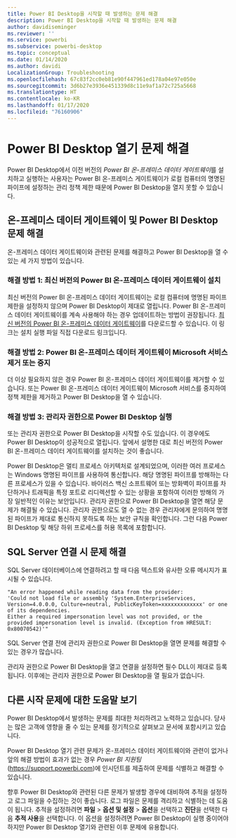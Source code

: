 ```yaml
---
title: Power BI Desktop을 시작할 때 발생하는 문제 해결
description: Power BI Desktop을 시작할 때 발생하는 문제 해결
author: davidiseminger
ms.reviewer: ''
ms.service: powerbi
ms.subservice: powerbi-desktop
ms.topic: conceptual
ms.date: 01/14/2020
ms.author: davidi
LocalizationGroup: Troubleshooting
ms.openlocfilehash: 67c83f2cc0eb81e90f447961ed178a04e97e050e
ms.sourcegitcommit: 3d6b27e3936e451339d8c11e9af1a72c725a5668
ms.translationtype: HT
ms.contentlocale: ko-KR
ms.lasthandoff: 01/17/2020
ms.locfileid: "76160906"
---
```

# <a name="troubleshoot-opening-power-bi-desktop"></a>Power BI Desktop 열기 문제 해결

Power BI Desktop에서 이전 버전의 *Power BI 온-프레미스 데이터 게이트웨이*를 설치하고 실행하는 사용자는 Power BI 온-프레미스 게이트웨이가 로컬 컴퓨터의 명명된 파이프에 설정하는 관리 정책 제한 때문에 Power BI Desktop을 열지 못할 수 있습니다.

## <a name="resolve-issues-with-the-on-premises-data-gateway-and-power-bi-desktop"></a>온-프레미스 데이터 게이트웨이 및 Power BI Desktop 문제 해결

온-프레미스 데이터 게이트웨이와 관련된 문제를 해결하고 Power BI Desktop을 열 수 있는 세 가지 방법이 있습니다.

### <a name="resolution-1-install-the-latest-version-of-power-bi-on-premises-data-gateway"></a>해결 방법 1: 최신 버전의 Power BI 온-프레미스 데이터 게이트웨이 설치

최신 버전의 Power BI 온-프레미스 데이터 게이트웨이는 로컬 컴퓨터에 명명된 파이프 제한을 설정하지 않으며 Power BI Desktop이 제대로 열립니다. Power BI 온-프레미스 데이터 게이트웨이를 계속 사용해야 하는 경우 업데이트하는 방법이 권장됩니다. [최신 버전의 Power BI 온-프레미스 데이터 게이트웨이](https://go.microsoft.com/fwlink/?LinkId=698863)를 다운로드할 수 있습니다. 이 링크는 설치 실행 파일 직접 다운로드 링크입니다.

### <a name="resolution-2-uninstall-or-stop-the-power-bi-on-premises-data-gateway-microsoft-service"></a>해결 방법 2: Power BI 온-프레미스 데이터 게이트웨이 Microsoft 서비스 제거 또는 중지

더 이상 필요하지 않은 경우 Power BI 온-프레미스 데이터 게이트웨이를 제거할 수 있습니다. 또는 Power BI 온-프레미스 데이터 게이트웨이 Microsoft 서비스를 중지하여 정책 제한을 제거하고 Power BI Desktop을 열 수 있습니다.

### <a name="resolution-3-run-power-bi-desktop-with-administrator-privilege"></a>해결 방법 3: 관리자 권한으로 Power BI Desktop 실행

또는 관리자 권한으로 Power BI Desktop을 시작할 수도 있습니다. 이 경우에도 Power BI Desktop이 성공적으로 열립니다. 앞에서 설명한 대로 최신 버전의 Power BI 온-프레미스 데이터 게이트웨이를 설치하는 것이 좋습니다.

Power BI Desktop은 멀티 프로세스 아키텍처로 설계되었으며, 이러한 여러 프로세스는 Windows 명명된 파이프를 사용하여 통신합니다. 해당 명명된 파이프를 방해하는 다른 프로세스가 있을 수 있습니다. 바이러스 백신 소프트웨어 또는 방화벽이 파이프를 차단하거나 트래픽을 특정 포트로 리디렉션할 수 있는 상황을 포함하여 이러한 방해의 가장 일반적인 이유는 보안입니다. 관리자 권한으로 Power BI Desktop을 열면 해당 문제가 해결될 수 있습니다. 관리자 권한으로도 열 수 없는 경우 관리자에게 문의하여 명명된 파이프가 제대로 통신하지 못하도록 하는 보안 규칙을 확인합니다. 그런 다음 Power BI Desktop 및 해당 하위 프로세스를 허용 목록에 포함합니다.

## <a name="resolve-issues-when-connecting-to-sql-server"></a>SQL Server 연결 시 문제 해결

SQL Server 데이터베이스에 연결하려고 할 때 다음 텍스트와 유사한 오류 메시지가 표시될 수 있습니다.

`"An error happened while reading data from the provider:`\
`'Could not load file or assembly 'System.EnterpriseServices, Version=4.0.0.0, Culture=neutral, PublicKeyToken=xxxxxxxxxxxxx' or one of its dependencies.`\
`Either a required impersonation level was not provided, or the provided impersonation level is invalid. (Exception from HRESULT: 0x80070542)'"`

SQL Server 연결 전에 관리자 권한으로 Power BI Desktop을 열면 문제를 해결할 수 있는 경우가 많습니다.

관리자 권한으로 Power BI Desktop을 열고 연결을 설정하면 필수 DLL이 제대로 등록됩니다. 이후에는 관리자 권한으로 Power BI Desktop을 열 필요가 없습니다.

## <a name="get-help-with-other-launch-issues"></a>다른 시작 문제에 대한 도움말 보기

Power BI Desktop에서 발생하는 문제를 최대한 처리하려고 노력하고 있습니다. 당사는 많은 고객에 영향을 줄 수 있는 문제를 정기적으로 살펴보고 문서에 포함시키고 있습니다.

Power BI Desktop 열기 관련 문제가 온-프레미스 데이터 게이트웨이와 관련이 없거나 앞의 해결 방법이 효과가 없는 경우 *Power BI 지원팀*(<https://support.powerbi.com>)에 인시던트를 제출하여 문제를 식별하고 해결할 수 있습니다.

향후 Power BI Desktop와 관련된 다른 문제가 발생할 경우에 대비하여 추적을 설정하고 로그 파일을 수집하는 것이 좋습니다. 로그 파일은 문제를 격리하고 식별하는 데 도움이 됩니다. 추적을 설정하려면 **파일** > **옵션 및 설정** > **옵션**을 선택하고 **진단**을 선택한 다음 **추적 사용**을 선택합니다. 이 옵션을 설정하려면 Power BI Desktop이 실행 중이어야 하지만 Power BI Desktop 열기와 관련된 이후 문제에 유용합니다.
